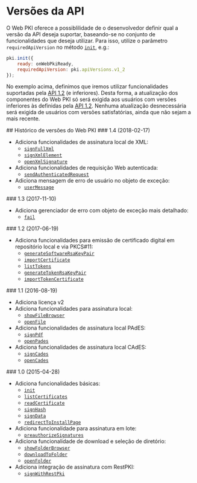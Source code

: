 # Versões da API

O Web PKI oferece a possiblilidade de o desenvolvedor definir qual a versão da API deseja suportar, baseando-se no conjunto de funcionalidades que deseja utilizar.
Para isso, utilize o parâmetro `requiredApiVersion` no método [`init`](https://docs.lacunasoftware.com/pt-br/content/typedocs/web-pki/classes/_lacuna_web_pki_d_.lacunawebpki.html#init), e.g.:

```js
pki.init({
    ready: onWebPkiReady,
    requiredApiVersion: pki.apiVersions.v1_2
});
```

No exemplo acima, definimos que iremos utilizar funcionalidades suportadas pela [API 1.2](#v1-2) (e inferiores). Desta forma, a atualização dos componentes do Web PKI só será exigida aos usuários com versões inferiores às definidas pela [API 1.2](#v1-2).
Nenhuma atualização desnecessária será exigida de usuários com versões satisfatórias, ainda que não sejam a mais recente.

<a name="changelog" />
## Histórico de versões do Web PKI

<a name="v1-4" />
### 1.4 (2018-02-17)

- Adiciona funcionalidades de assinatura local de XML:
	- [`signFullXml`](https://docs.lacunasoftware.com/pt-br/content/typedocs/web-pki/classes/_lacuna_web_pki_d_.lacunawebpki.html#signfullxml)
	- [`signXmlElement`](https://docs.lacunasoftware.com/pt-br/content/typedocs/web-pki/classes/_lacuna_web_pki_d_.lacunawebpki.html#signxmlelement)
	- [`openXmlSignature`](https://docs.lacunasoftware.com/pt-br/content/typedocs/web-pki/classes/_lacuna_web_pki_d_.lacunawebpki.html#openxmlsignature)
- Adiciona funcionalidades de requisição Web autenticada:
	- [`sendAuthenticatedRequest`](https://docs.lacunasoftware.com/pt-br/content/typedocs/web-pki/classes/_lacuna_web_pki_d_.lacunawebpki.html#sendauthenticatedrequest)
- Adiciona mensagem de erro de usuário no objeto de exceção:
	- [`userMessage`](https://docs.lacunasoftware.com/pt-br/content/typedocs/web-pki/classes/_lacuna_web_pki_d_.lacunawebpki.html#usermessage)


<a name="v1-3" />
### 1.3 (2017-11-10)

- Adiciona gerenciador de erro com objeto de exceção mais detalhado:
	- [`fail`](https://docs.lacunasoftware.com/pt-br/content/typedocs/web-pki/classes/_lacuna_web_pki_d_.lacunawebpki.html#fail)


<a name="v1-2" />
### 1.2 (2017-06-19)

- Adiciona funcionalidades para emissão de certificado digital em repositório local e via PKCS#11:
	- [`generateSoftwareRsaKeyPair`](https://docs.lacunasoftware.com/pt-br/content/typedocs/web-pki/classes/_lacuna_web_pki_d_.lacunawebpki.html#generatesoftwarersakeypair)
	- [`importCertificate`](https://docs.lacunasoftware.com/pt-br/content/typedocs/web-pki/classes/_lacuna_web_pki_d_.lacunawebpki.html#importcertificate)
	- [`listTokens`](https://docs.lacunasoftware.com/pt-br/content/typedocs/web-pki/classes/_lacuna_web_pki_d_.lacunawebpki.html#listtokens)
	- [`generateTokenRsaKeyPair`](https://docs.lacunasoftware.com/pt-br/content/typedocs/web-pki/classes/_lacuna_web_pki_d_.lacunawebpki.html#generatetokenrsakeypair)
	- [`importTokenCertificate`](https://docs.lacunasoftware.com/pt-br/content/typedocs/web-pki/classes/_lacuna_web_pki_d_.lacunawebpki.html#importtokencertificate)


<a name="v1-1" />
### 1.1 (2016-08-19)

- Adiciona licença v2
- Adiciona funcionalidades para assinatura local:
	- [`showFileBrowser`](https://docs.lacunasoftware.com/pt-br/content/typedocs/web-pki/classes/_lacuna_web_pki_d_.lacunawebpki.html#showfilebrowser)
	- [`openFile`](https://docs.lacunasoftware.com/pt-br/content/typedocs/web-pki/classes/_lacuna_web_pki_d_.lacunawebpki.html#openfile)
- Adiciona funcionalidades de assinatura local PAdES:
	- [`signPdf`](https://docs.lacunasoftware.com/pt-br/content/typedocs/web-pki/classes/_lacuna_web_pki_d_.lacunawebpki.html#signpdf)
	- [`openPades`](https://docs.lacunasoftware.com/pt-br/content/typedocs/web-pki/classes/_lacuna_web_pki_d_.lacunawebpki.html#openpades)
- Adiciona funcionalidades de assinatura local CAdES:
	- [`signCades`](https://docs.lacunasoftware.com/pt-br/content/typedocs/web-pki/classes/_lacuna_web_pki_d_.lacunawebpki.html#signcades)
	- [`openCades`](https://docs.lacunasoftware.com/pt-br/content/typedocs/web-pki/classes/_lacuna_web_pki_d_.lacunawebpki.html#opencades)


<a name="v1-0" />
### 1.0 (2015-04-28)

- Adiciona funcionalidades básicas:
	- [`init`](https://docs.lacunasoftware.com/pt-br/content/typedocs/web-pki/classes/_lacuna_web_pki_d_.lacunawebpki.html#init)
	- [`listCertificates`](https://docs.lacunasoftware.com/pt-br/content/typedocs/web-pki/classes/_lacuna_web_pki_d_.lacunawebpki.html#listcertificates)
	- [`readCertificate`](https://docs.lacunasoftware.com/pt-br/content/typedocs/web-pki/classes/_lacuna_web_pki_d_.lacunawebpki.html#readcertificate)
	- [`signHash`](https://docs.lacunasoftware.com/pt-br/content/typedocs/web-pki/classes/_lacuna_web_pki_d_.lacunawebpki.html#signhash)
	- [`signData`](https://docs.lacunasoftware.com/pt-br/content/typedocs/web-pki/classes/_lacuna_web_pki_d_.lacunawebpki.html#signdata)
	- [`redirectToInstallPage`](https://docs.lacunasoftware.com/pt-br/content/typedocs/web-pki/classes/_lacuna_web_pki_d_.lacunawebpki.html#redirecttoinstallpage)
- Adiciona funcionalidade para assinatura em lote:
	- [`preauthorizeSignatures`](https://docs.lacunasoftware.com/pt-br/content/typedocs/web-pki/classes/_lacuna_web_pki_d_.lacunawebpki.html#preauthorizesignatures)
- Adiciona funcionalidade de download e seleção de diretório:
	- [`showFolderBrowser`](https://docs.lacunasoftware.com/pt-br/content/typedocs/web-pki/classes/_lacuna_web_pki_d_.lacunawebpki.html#showfolderbrowser)
	- [`downloadToFolder`](https://docs.lacunasoftware.com/pt-br/content/typedocs/web-pki/classes/_lacuna_web_pki_d_.lacunawebpki.html#downloadtofolder)
	- [`openFolder`](https://docs.lacunasoftware.com/pt-br/content/typedocs/web-pki/classes/_lacuna_web_pki_d_.lacunawebpki.html#openfolder)
- Adiciona integração de assinatura com RestPKI:
	- [`signWithRestPki`](https://docs.lacunasoftware.com/pt-br/content/typedocs/web-pki/classes/_lacuna_web_pki_d_.lacunawebpki.html#signwithrestpki)
